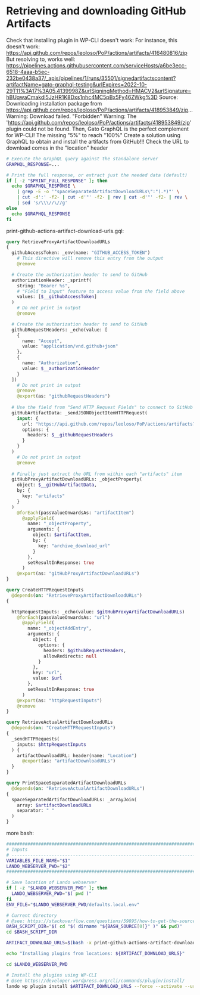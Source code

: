 # Retrieving and downloading GitHub Artifacts

Check that installing plugin in WP-CLI doesn't work:
  For instance, this doesn't work:
    https://api.github.com/repos/leoloso/PoP/actions/artifacts/416480816/zip
  But resolving to, works well:
    https://pipelines.actions.githubusercontent.com/serviceHosts/a6be3ecc-6518-4aaa-b5ec-232be0438a37/_apis/pipelines/1/runs/35501/signedartifactscontent?artifactName=gato-graphql-testing&urlExpires=2022-10-29T11%3A17%3A05.4139998Z&urlSigningMethod=HMACV2&urlSignature=hBUqwaCmakdI5JzHR1K8Dxs1nhc4MC5pBx5Fy46ZWkg%3D
Source:
    Downloading installation package from https://api.github.com/repos/leoloso/PoP/actions/artifacts/418953849/zip...
    Warning: Download failed. "Forbidden"
    Warning: The 'https://api.github.com/repos/leoloso/PoP/actions/artifacts/418953849/zip' plugin could not be found.
Then, Gato GraphQL is the perfect complement for WP-CLI!
  The missing "5%" to reach "100%"
Create a solution using GraphQL to obtain and install the artifacts from GitHub!!!
  Check the URL to download comes in the "location" header

```bash
# Execute the GraphQL query against the standalone server
GRAPHQL_RESPONSE=...

# Print the full response, or extract just the needed data (default)
if [ -z "$PRINT_FULL_RESPONSE" ]; then
  echo $GRAPHQL_RESPONSE \
    | grep -E -o '"spaceSeparatedArtifactDownloadURLs\":"(.*)"' \
    | cut -d':' -f2- | cut -d'"' -f2- | rev | cut -d'"' -f2- | rev \
    | sed 's/\\\//\//g'
else
  echo $GRAPHQL_RESPONSE
fi
```

print-github-actions-artifact-download-urls.gql:

```graphql
query RetrieveProxyArtifactDownloadURLs
{
  githubAccessToken: _env(name: "GITHUB_ACCESS_TOKEN")
    # This directive will remove this entry from the output
    @remove

  # Create the authorization header to send to GitHub
  authorizationHeader: _sprintf(
    string: "Bearer %s",
    # "Field to Input" feature to access value from the field above
    values: [$__githubAccessToken]
  )
    # Do not print in output
    @remove

  # Create the authorization header to send to GitHub
  githubRequestHeaders: _echo(value: [
    {
      name: "Accept",
      value: "application/vnd.github+json"
    },
    {
      name: "Authorization",
      value: $__authorizationHeader
    }
  ])
    # Do not print in output
    @remove
    @export(as: "githubRequestHeaders")
  
  # Use the field from "Send HTTP Request Fields" to connect to GitHub
  gitHubArtifactData: _sendJSONObjectItemHTTPRequest(
    input: {
      url: "https://api.github.com/repos/leoloso/PoP/actions/artifacts?per_page=2",
      options: {
        headers: $__githubRequestHeaders
      }
    }
  )
    # Do not print in output
    @remove
  
  # Finally just extract the URL from within each "artifacts" item
  gitHubProxyArtifactDownloadURLs: _objectProperty(
    object: $__gitHubArtifactData,
    by: {
      key: "artifacts"
    }
  )
    @forEach(passValueOnwardsAs: "artifactItem")
      @applyField(
        name: "_objectProperty",
        arguments: {
          object: $artifactItem,
          by: {
            key: "archive_download_url"
          }
        },
        setResultInResponse: true
      )
    @export(as: "gitHubProxyArtifactDownloadURLs")
}

query CreateHTTPRequestInputs
  @depends(on: "RetrieveProxyArtifactDownloadURLs")
{

  httpRequestInputs: _echo(value: $gitHubProxyArtifactDownloadURLs)
    @forEach(passValueOnwardsAs: "url")
      @applyField(
        name: "_objectAddEntry",
        arguments: {
          object: {
            options: {
              headers: $githubRequestHeaders,
              allowRedirects: null
            }
          },
          key: "url",
          value: $url
        },
        setResultInResponse: true
      )
    @export(as: "httpRequestInputs")
    @remove
}

query RetrieveActualArtifactDownloadURLs
  @depends(on: "CreateHTTPRequestInputs")
{
  _sendHTTPRequests(
    inputs: $httpRequestInputs
  ) {
    artifactDownloadURL: header(name: "Location")
      @export(as: "artifactDownloadURLs")
  }
}

query PrintSpaceSeparatedArtifactDownloadURLs
  @depends(on: "RetrieveActualArtifactDownloadURLs")
{
  spaceSeparatedArtifactDownloadURLs: _arrayJoin(
    array: $artifactDownloadURLs
    separator: " "
  )
}
```

more bash:

```bash
########################################################################
# Inputs
# ----------------------------------------------------------------------
VARIABLES_FILE_NAME="$1"
LANDO_WEBSERVER_PWD="$2"
########################################################################

# Save location of Lando webserver
if [ -z "$LANDO_WEBSERVER_PWD" ]; then
  LANDO_WEBSERVER_PWD="$( pwd )"
fi
ENV_FILE="$LANDO_WEBSERVER_PWD/defaults.local.env"

# Current directory
# @see: https://stackoverflow.com/questions/59895/how-to-get-the-source-directory-of-a-bash-script-from-within-the-script-itself#comment16925670_59895
BASH_SCRIPT_DIR="$( cd "$( dirname "${BASH_SOURCE[0]}" )" && pwd)"
cd $BASH_SCRIPT_DIR

ARTIFACT_DOWNLOAD_URLS=$(bash -x print-github-actions-artifact-download-urls.sh "$VARIABLES_FILE_NAME" "" "$ENV_FILE")

echo "Installing plugins from locations: ${ARTIFACT_DOWNLOAD_URLS}"

cd $LANDO_WEBSERVER_PWD

# Install the plugins using WP-CLI
# @see https://developer.wordpress.org/cli/commands/plugin/install/
lando wp plugin install $ARTIFACT_DOWNLOAD_URLS --force --activate --url="gato-graphql-pro-for-prod.lndo.site" --path=/app/wordpress
```
